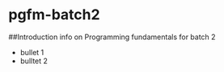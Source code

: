 # pgfm-batch2

##Introduction
info on Programming fundamentals for batch 2

- bullet 1
- bulltet 2
  
